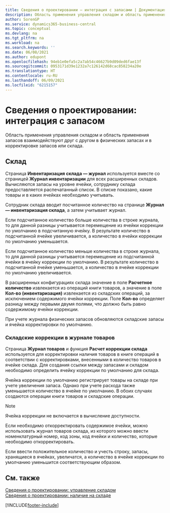 ```yaml
---
title: Сведения о проектировании — интеграция с запасами | Документация Майкрософт
description: Область применения управления складом и область применения запасов взаимодействуют друг с другом в физических запасах и в корректировке запасов или склада.
author: SorenGP
ms.service: dynamics365-business-central
ms.topic: conceptual
ms.devlang: na
ms.tgt_pltfrm: na
ms.workload: na
ms.search.keywords: ''
ms.date: 06/08/2021
ms.author: edupont
ms.openlocfilehash: 94eb1e0efa5c2a7ab54c46627b9d09ded6fae13f
ms.sourcegitcommit: 0953171d39e1232a7c126142d68cac858234a20e
ms.translationtype: HT
ms.contentlocale: ru-RU
ms.lasthandoff: 06/09/2021
ms.locfileid: "6215157"
---
```

# <a name="design-details-integration-with-inventory"></a>Сведения о проектировании: интеграция с запасом
Область применения управления складом и область применения запасов взаимодействуют друг с другом в физических запасах и в корректировке запасов или склада.  
  
## <a name="physical-inventory"></a>Склад  
 Страница **Инвентаризация склада — журнал** используется вместе со страницей **Журнал инвентаризации** для всех расширенных складов. Вычисляются запасы на уровне ячейки, сотруднику склада предоставляется распечатанный список. В списке показано, какие товары и в каких ячейках необходимо учитывать.  
  
 Сотрудник склада вводит посчитанное количество на странице **Журнал — инвентаризация склада**, а затем учитывает журнал.  
  
 Если подсчитанное количество больше количества в строке журнала, то для данной разницы учитывается перемещение из ячейки коррекции по умолчанию в подсчитанную ячейку. В результате количество в подсчитанной ячейке увеличивается, а количество в ячейки коррекции по умолчанию уменьшается.  
  
 Если подсчитанное количество меньше количества в строке журнала, то для данной разницы учитывается перемещение из подсчитанной ячейки в ячейку коррекции по умолчанию. В результате количество в подсчитанной ячейке уменьшается, а количество в ячейке коррекции по умолчанию увеличивается.  
  
 В расширенных конфигурациях склада значение в поле **Расчетное количество** извлекается из операций книги товаров, а значение в поле **Кол-во (инвентаризация)** извлекается из складских операций, за исключением содержимого ячейки коррекции. Поле **Кол-во** определяет разницу между первыми двумя полями, что должно быть равно содержимому ячейки коррекции.  
  
 При учете журнала физических запасов обновляются складские запасы и ячейка корректировки по умолчанию.  
  
### <a name="warehouse-adjustments-to-the-item-ledger"></a>Складские коррекции в журнале товаров  
 Страница **Журнал товаров** и функция **Расчет коррекции склада** используется для корректировки наличия товаров в книге операций в соответствии с корректировками, внесенными в количество товаров в ячейке склада. Для создания ссылки между запасами и складом необходимо определить ячейку коррекции по умолчанию для склада.  
  
 Ячейка коррекции по умолчанию регистрирует товары на складе при учете увеличения запаса. Однако при учете расхода также уменьшается количество в ячейке по умолчанию. В обоих случаях создаются операции книги товаров и складские операции.  
  
> [!NOTE]  
>  Ячейка коррекции не включается в вычисление доступности.  
  
 Если необходимо откорректировать содержимое ячейки, можно использовать журнал товаров склада, из которого можно ввести номенклатурный номер, код зоны, код ячейки и количество, которые необходимо откорректировать.  
  
 Если ввести положительное количество и учесть строку, запасы, хранящиеся в ячейках, увеличатся, а количество в ячейке коррекции по умолчанию уменьшится соответствующим образом.  
  
## <a name="see-also"></a>См. также  
 [Сведения о проектировании: управление складом](design-details-warehouse-management.md)   
 [Сведения о проектировании: наличие на складе](design-details-availability-in-the-warehouse.md)

[!INCLUDE[footer-include](includes/footer-banner.md)]